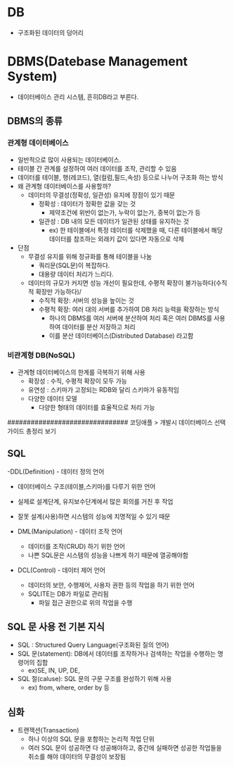 # DB
- 구조화된 데이터의 덩어리

# DBMS(Datebase Management System)
- 데이터베이스 관리 시스템, 흔히DB라고 부른다.

## DBMS의 종류

### 관계형 데이터베이스
- 일반적으로 많이 사용되는 데이터베이스.
- 테이블 간 관계를 설정하여 여러 데이터를 조작, 관리할 수 있음
- 데이터를 테이블, 행(레코드), 열(컬럼,필드,속성) 등으로 나누어 구조화 하는 방식
- 왜 관계형 데이터베이스를 사용할까?
  - 데이터의 무결성(정확성, 일관성) 유지에 장점이 있기 때문
    - 정확성 : 데이터가 정확한 값을 갖는 것
      - 제약조건에 위반이 없는가, 누락이 없는가, 중복이 없는가 등
    - 일관성 : DB 내의 모든 데이터가 일관된 상태를 유지하는 것
      - ex) 한 테이블에서 특정 데이터를 삭제했을 때, 다른 테이블에서 해당 데이터를 참조하는 외래키 값이 있다면 자동으로 삭제
- 단점
  - 무결성 유지를 위해 정규화를 통해 테이블을 나눔
    - 쿼리문(SQL문)이 복잡하다.
    - 대용량 데이터 처리가 느리다.
  - 데이터의 규모가 커지면 성능 개선이 필요한데, 수평적 확장이 불가능하다(수직적 확장만 가능하다)/
    - 수직적 확장: 서버의 성능을 높이는 것
    - 수평적 확장: 여러 대의 서버를 추가하여 DB 처리 능력을 확장하는 방식 
      - 하나의 DBMS를 여러 서버에 분산하여 처리 혹은 여러 DBMS를 사용하여 데이터를 분산 저장하고 처리
      - 이를 분산 데이터베이스(Distributed Database) 라고함

### 비관계형 DB(NoSQL)
- 관계형 데이터베이스의 한계를 극복하기 위해 사용
  - 확장성 : 수직, 수평적 확장이 모두 가능
  - 유연성 : 스키마가 고정되는 RDB와 달리 스키마가 유동적임
  - 다양한 데이터 모델
    - 다양한 형태의 데이터를 효율적으로 처리 가능
    
###############################
코딩애플 > 개발시 데이터베이스 선택 가이드 총정리 보기

## SQL

-DDL(Definition) - 데이터 정의 언어
  - 데이터베이스 구조(테이블,스키마)를 다루기 위한 언어
  - 실제로 설계단계, 유지보수단계에서 많은 회의를 거친 후 작업
  - 잘못 설계(사용)하면 시스템의 성능에 치명적일 수 있기 때문


- DML(Manipulation) - 데이터 조작 언어
  - 데이터를 조작(CRUD) 하기 위한 언어
  - 나쁜 SQL문은 시스템의 성능을 나쁘게 하기 때문에 열공해야함

- DCL(Control) - 데이터 제어 언어
  - 데이터의 보안, 수행제어, 사용자 권한 등의 작업을 하기 위한 언어
  - SQLITE는 DB가 파일로 관리됨
    - 파일 접근 권한으로 위의 작업을 수행

## SQL 문 사용 전 기본 지식
  - SQL : Structured Query Language(구조화된 질의 언어)
  - SQL 문(statement): DB에서 데이터를 조작하거나 검색하는 작업을 수행하는 명령어의 집합
    - ex)SE, IN, UP, DE,
  - SQL 절(caluse): SQL 문의 구문 구조를 완성하기 위해 사용
    - ex) from, where, order by 등

  ## 심화
  - 트랜잭션(Transaction)
    - 하나 이상의 SQL 문을 포함하는 논리적 작업 단위
    - 여러 SQL 문이 성공하면 다 성공해야하고, 중간에 실패하면 성공한 작업들을 취소를 해야 데이터의 무결성이 보장됨